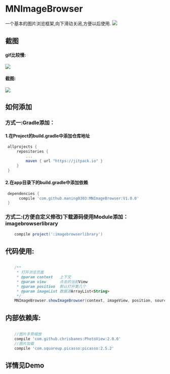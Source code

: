 # MNImageBrowser
一个基本的图片浏览框架,向下滑动关闭,方便以后使用.
[![](https://jitpack.io/v/maning0303/MNImageBrowser.svg)](https://jitpack.io/#maning0303/MNImageBrowser)

## 截图

#### gif比较慢:
![](https://github.com/maning0303/MNImageBrowser/raw/master/screenshots/001.gif)

#### 截图:
![](https://github.com/maning0303/MNImageBrowser/raw/master/screenshots/002.png)

## 如何添加

### 方式一:Gradle添加：
   #### 1.在Project的build.gradle中添加仓库地址

   ``` gradle
   	allprojects {
   		repositories {
   			...
   			maven { url "https://jitpack.io" }
   		}
   	}
   ```

   #### 2.在app目录下的build.gradle中添加依赖
   ``` gradle
   	dependencies {
   	     compile 'com.github.maning0303:MNImageBrowser:V1.0.0'
   	}
   ```

### 方式二:(方便自定义修改)下载源码使用Module添加：imagebrowserlibrary

``` gradle
	compile project(':imagebrowserlibrary')

```

## 代码使用:
``` java

    /**
     * 打开浏览页面
     * @param context   上下文
     * @param view      点击的当前View
     * @param position  默认打开第几个
     * @param imageList 数据源ArrayList<String>
     */
    MNImageBrowser.showImageBrowser(context, imageView, position, sourceImageList);

```

## 内部依赖库:
``` gradle

    //图片手势缩放
    compile 'com.github.chrisbanes:PhotoView:2.0.0'
    //图片加载
    compile 'com.squareup.picasso:picasso:2.5.2'

```

## 详情见Demo

